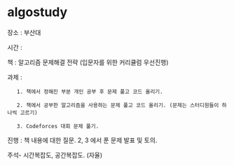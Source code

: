 # algostudy

장소 : 부산대 

시간 : 


책 : 알고리즘 문제해결 전략 (입문자를 위한 커리큘럼 우선진행)



과제 : 

       1. 책에서 정해진 부분 개인 공부 후 문제 풀고 코드 올리기. 
       
       2. 책에서 공부한 알고리즘을 사용하는 문제 풀고 코드 올리기. (문제는 스터디원들이 하나씩 고르기)
       
       3. Codeforces 대회 문제 풀기.



진행 : 책 내용에 대한 질문.  2, 3 에서 푼 문제 발표 및 토의.



주석- 시간복잡도, 공간복잡도. (자율)
